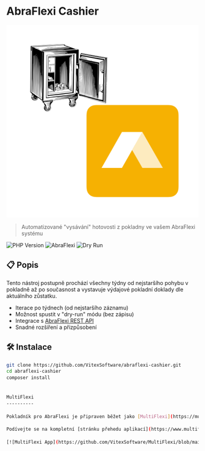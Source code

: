 # AbraFlexi Cashier

![Cashier](abraflexi-cashier.svg?raw=true)

> Automatizované "vysávání" hotovosti z pokladny ve vašem AbraFlexi systému

![PHP Version](https://img.shields.io/badge/php-%3E%3D8.1-blue)
![AbraFlexi](https://img.shields.io/badge/AbraFlexi-compatible-brightgreen)
![Dry Run](https://img.shields.io/badge/dry--run-supported-yellow)

## 📋 Popis

Tento nástroj postupně prochází všechny týdny od nejstaršího pohybu v pokladně až po současnost a vystavuje výdajové pokladní doklady dle aktuálního zůstatku.

- Iterace po týdnech (od nejstaršího záznamu)
- Možnost spustit v "dry-run" módu (bez zápisu)
- Integrace s [AbraFlexi REST API](https://doc.abraflexi.eu/)
- Snadné rozšíření a přizpůsobení

## 🛠️ Instalace

```bash
git clone https://github.com/VitexSoftware/abraflexi-cashier.git
cd abraflexi-cashier
composer install


MultiFlexi
----------

Pokladník pro AbraFlexi je připraven běžet jako [MultiFlexi](https://multiflexi.eu) aplikace.

Podívejte se na kompletní [stránku přehedu aplikací](https://www.multiflexi.eu/apps.php).

[![MultiFlexi App](https://github.com/VitexSoftware/MultiFlexi/blob/main/doc/multiflexi-app.svg)](https://www.multiflexi.eu/apps.php)
